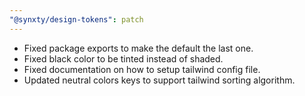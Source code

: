 ```yaml
---
"@synxty/design-tokens": patch
---
```


- Fixed package exports to make the default the last one.
- Fixed black color to be tinted instead of shaded.
- Fixed documentation on how to setup tailwind config file.
- Updated neutral colors keys to support tailwind sorting algorithm.

